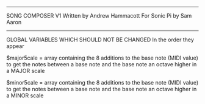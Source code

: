 -------------------------------------------------------------------------------------------

  SONG COMPOSER V1
    Written by Andrew Hammacott
    For Sonic Pi by Sam Aaron

-------------------------------------------------------------------------------------------

  GLOBAL VARIABLES WHICH SHOULD NOT BE CHANGED
  In the order they appear
  
  $major5cale = array containing the 8 additions to the base note (MIDI value) to get the
                notes between a base note and the base note an octave higher in a MAJOR scale
				
  $minor5cale = array containing the 8 additions to the base note (MIDI value) to get the
                notes between a base note and the base note an octave higher in a MINOR scale
				
